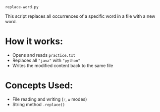 `replace-word.py`

This script replaces all occurrences of a specific word in a file with a new word.

# How it works:
- Opens and reads `practice.txt`
- Replaces all `"java"` with `"python"`
- Writes the modified content back to the same file

# Concepts Used:
- File reading and writing (`r`, `w` modes)
- String method `.replace()`